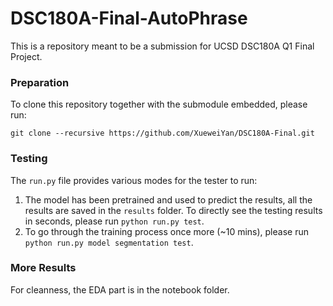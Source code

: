 # DSC180A-Final-AutoPhrase

This is a repository meant to be a submission for UCSD DSC180A Q1 Final Project.

### Preparation

To clone this repository together with the submodule embedded, please run:

`git clone --recursive https://github.com/XueweiYan/DSC180A-Final.git`

### Testing

The `run.py` file provides various modes for the tester to run:

  1. The model has been pretrained and used to predict the results, all the results are saved in the `results` folder. To directly see the testing results in seconds, please run `python run.py test`.
  2. To go through the training process once more (~10 mins), please run `python run.py model segmentation test`.

### More Results

For cleanness, the EDA part is in the notebook folder.
